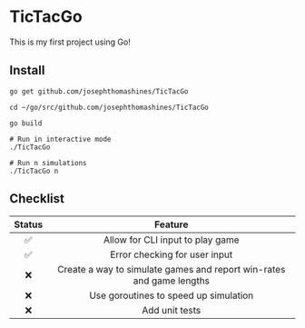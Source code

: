 # TicTacGo

This is my first project using Go!

## Install

```shell
go get github.com/josephthomashines/TicTacGo

cd ~/go/src/github.com/josephthomashines/TicTacGo

go build

# Run in interactive mode
./TicTacGo

# Run n simulations
./TicTacGo n
```

## Checklist

| Status |                               Feature                                |
| :----: | :------------------------------------------------------------------: |
|   ✅   |                   Allow for CLI input to play game                   |
|   ✅   |                    Error checking for user input                     |
|   ❌   | Create a way to simulate games and report win-rates and game lengths |
|   ❌   |                Use goroutines to speed up simulation                 |
|   ❌   |                            Add unit tests                            |
